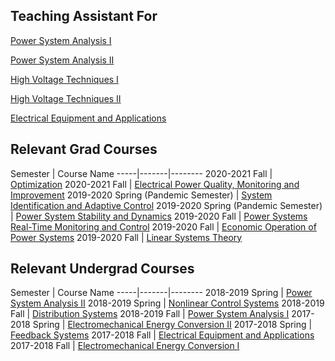 ## Teaching Assistant For

[Power System Analysis I](https://catalog.metu.edu.tr/course.php?course_code=5670471) 

[Power System Analysis II](https://catalog.metu.edu.tr/course.php?course_code=5670472) 

[High Voltage Techniques I](https://catalog.metu.edu.tr/course.php?course_code=5670475) 

[High Voltage Techniques II](https://catalog.metu.edu.tr/course.php?course_code=5670476) 

[Electrical Equipment and Applications](https://catalog.metu.edu.tr/course.php?course_code=5670374) 

## Relevant Grad Courses

Semester | Course Name 
-----|-------|--------
2020-2021 Fall | [Optimization](https://catalog.metu.edu.tr/course.php?course_code=5670553) 
2020-2021 Fall | [Electrical Power Quality, Monitoring and Improvement](https://catalog.metu.edu.tr/course.php?course_code=5670786) 
2019-2020 Spring (Pandemic Semester) | [System Identification and Adaptive Control](https://catalog.metu.edu.tr/course.php?course_code=5670558) 
2019-2020 Spring (Pandemic Semester) | [Power System Stability and Dynamics](https://catalog.metu.edu.tr/course.php?course_code=5670573) 
2019-2020 Fall | [Power Systems Real-Time Monitoring and Control](https://catalog.metu.edu.tr/course.php?course_code=5670574) 
2019-2020 Fall | [Economic Operation of Power Systems](https://catalog.metu.edu.tr/course.php?course_code=5670579) 
2019-2020 Fall | [Linear Systems Theory](https://catalog.metu.edu.tr/course.php?course_code=5670501) 

## Relevant Undergrad Courses

Semester | Course Name 
-----|-------|--------
2018-2019 Spring                    | [Power System Analysis II](https://catalog.metu.edu.tr/course.php?course_code=5670472) 
2018-2019 Spring | [Nonlinear Control Systems](https://catalog.metu.edu.tr/course.php?course_code=5670404) 
2018-2019 Fall | [Distribution Systems](https://catalog.metu.edu.tr/course.php?course_code=5670474) 
2018-2019 Fall | [Power System Analysis I](https://catalog.metu.edu.tr/course.php?course_code=5670471) 
2017-2018 Spring | [Electromechanical Energy Conversion II](https://catalog.metu.edu.tr/course.php?course_code=5670362) 
2017-2018 Spring | [Feedback Systems](https://catalog.metu.edu.tr/course.php?course_code=5670302) 
2017-2018 Fall | [Electrical Equipment and Applications](https://catalog.metu.edu.tr/course.php?course_code=5670374) 
2017-2018 Fall | [Electromechanical Energy Conversion I](https://catalog.metu.edu.tr/course.php?course_code=5670361)


##



